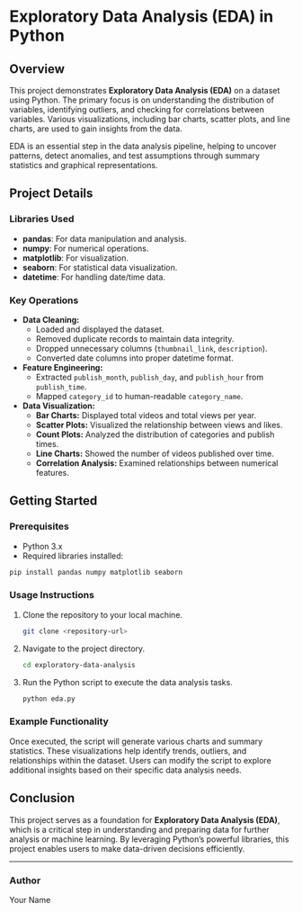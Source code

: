 # Exploratory Data Analysis (EDA) in Python

## Overview
This project demonstrates **Exploratory Data Analysis (EDA)** on a dataset using Python. The primary focus is on understanding the distribution of variables, identifying outliers, and checking for correlations between variables. Various visualizations, including bar charts, scatter plots, and line charts, are used to gain insights from the data.

EDA is an essential step in the data analysis pipeline, helping to uncover patterns, detect anomalies, and test assumptions through summary statistics and graphical representations.

## Project Details

### Libraries Used
- **pandas**: For data manipulation and analysis.
- **numpy**: For numerical operations.
- **matplotlib**: For visualization.
- **seaborn**: For statistical data visualization.
- **datetime**: For handling date/time data.

### Key Operations
- **Data Cleaning:**
  - Loaded and displayed the dataset.
  - Removed duplicate records to maintain data integrity.
  - Dropped unnecessary columns (`thumbnail_link`, `description`).
  - Converted date columns into proper datetime format.
- **Feature Engineering:**
  - Extracted `publish_month`, `publish_day`, and `publish_hour` from `publish_time`.
  - Mapped `category_id` to human-readable `category_name`.
- **Data Visualization:**
  - **Bar Charts:** Displayed total videos and total views per year.
  - **Scatter Plots:** Visualized the relationship between views and likes.
  - **Count Plots:** Analyzed the distribution of categories and publish times.
  - **Line Charts:** Showed the number of videos published over time.
  - **Correlation Analysis:** Examined relationships between numerical features.

## Getting Started

### Prerequisites
- Python 3.x
- Required libraries installed:

```bash
pip install pandas numpy matplotlib seaborn
```

### Usage Instructions
1. Clone the repository to your local machine.

   ```bash
   git clone <repository-url>
   ```

2. Navigate to the project directory.

   ```bash
   cd exploratory-data-analysis
   ```

3. Run the Python script to execute the data analysis tasks.

   ```bash
   python eda.py
   ```

### Example Functionality
Once executed, the script will generate various charts and summary statistics. These visualizations help identify trends, outliers, and relationships within the dataset. Users can modify the script to explore additional insights based on their specific data analysis needs.

## Conclusion
This project serves as a foundation for **Exploratory Data Analysis (EDA)**, which is a critical step in understanding and preparing data for further analysis or machine learning. By leveraging Python’s powerful libraries, this project enables users to make data-driven decisions efficiently.

---

### Author
Your Name
